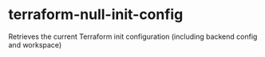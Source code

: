 # terraform-null-init-config
Retrieves the current Terraform init configuration (including backend config and workspace)
